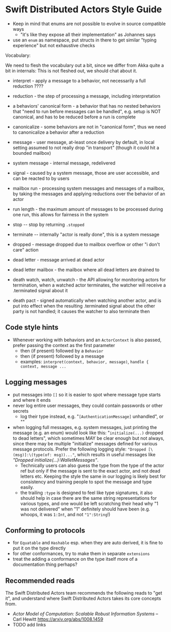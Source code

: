 # Swift Distributed Actors Style Guide 

- Keep in mind that enums are not possible to evolve in source compatible ways
  - "it's like they expose all their implementation" as Johannes says
- use an `enum` as namespace, put structs in there to get similar "typing experience" but not exhaustive checks

Vocabulary:

We need to flesh the vocabulary out a bit, since we differ from Akka quite a bit in internals:
This is not fleshed out, we should chat about it.

- interpret - apply a message to a behavior, not necessarily a full reduction ????
- reduction - the step of processing a message, including interpretation
- a behaviors' canonical form - a behavior that has no nested behaviors that "need to run before messages can be handled", e.g. setup is NOT canonical, and has to be reduced before a run is complete
- canonicalize - some behaviors are not in "canonical form", thus we need to canonicalize a behavior after a reduction

- message - user message, at-least once delivery by default, in local setting assumed to not really drop "in transport" (though it could hit a bounded mailbox)
- system message - internal message, redelivered
- signal - caused by a system message, those are user accessible, and can be reacted to by users

- mailbox run - processing system messages and messages of a mailbox, by taking the messages and applying reductions over the behavior of an actor
- run length - the maximum amount of messages to be processed during one run, this allows for fairness in the system

- stop -- stop by returning `.stopped`
- terminate -- internally "actor is really done", this is a system message

- dropped - message dropped due to mailbox overflow or other "i don't care" action
- dead letter - message arrived at dead actor
- dead letter mailbox - the mailbox where all dead letters are drained to

- death watch, watch, unwatch - the API allowing for monitoring actors for termination, when a watched actor terminates, the watcher will receive a .terminated signal about it 
- death pact - signed automatically when watching another actor, and is put into effect when the resulting .terminated signal about the other party is not handled; it causes the watcher to also terminate then

## Code style hints

- Whenever working with behaviors and an `ActorContext` is also passed, prefer passing the context as the first parameter
  - then (if present) followed by a `Behavior`
  - then (if present) followed by a message
  - examples: `interpret(context, behavior, message)`, `handle { context, message ...` 

## Logging messages

- put messages into `[]` so it is easier to spot where message type starts and where it ends
- never log entire user messages, they could contain passwords or other secrets
  - log their type instead, e.g. "`[AuthenticationMessage]` unhandled", or ""
- when logging full messages, e.g. system messages, just printing the message (e.g. an enum) would look like this:
  "`initialize(...)` dropped to dead letters", which sometimes MAY be clear enough but not always, since there may be
  multiple "initialize" messages defined for various message protocols. Prefer the following logging style: `"Dropped [\(msg)]:\(type(of: msg))..."`,
  which results in useful messages like *"Dropped initialize(...):WalletMessages"*.
  - Technically users can also guess the type from the type of the actor ref but only if the message is sent to the exact actor, and not dead letters etc.
    Keeping the style the same in our logging is likely best for consistency and training people to spot the message and type easily.
  - the trailing `:type` is designed to feel like type signatures, it also should help in case there are the same string representations for various types, 
    and one would be left scratching their head why "1 was not delivered" when "1" definitely should have been (e.g. whoops, it was `1:Int`, and not `"1":String`!) 

## Conforming to protocols

- for `Equatable` and `Hashable` esp. when they are auto derived, it is fine to put it on the type directly
- for other conformances, try to make them in separate `extensions`
- treat the adding a conformance on the type itself more of a documentation thing perhaps?

## Recommended reads

The Swift Distributed Actors team recommends the following reads to "get it",
and understand where Swift Distributed Actors takes its core concepts from.

- *Actor Model of Computation: Scalable Robust Information Systems* – Carl Hewitt
 https://arxiv.org/abs/1008.1459
- TODO add links



